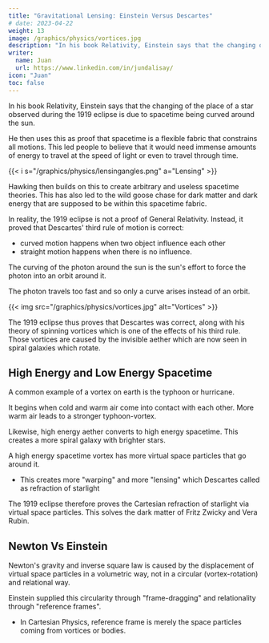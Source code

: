 ```yaml
---
title: "Gravitational Lensing: Einstein Versus Descartes"
# date: 2023-04-22
weight: 13
image: /graphics/physics/vortices.jpg
description: "In his book Relativity, Einstein says that the changing of a star's place during the 1919 eclipse is due to spacetime being curved around the sun"
writer:
  name: Juan
  url: https://www.linkedin.com/in/jundalisay/
icon: "Juan"
toc: false
---
```



In his book Relativity, Einstein says that the changing of the place of a star observed during the 1919 eclipse is due to spacetime being curved around the sun. 

He then uses this as proof that spacetime is a flexible fabric that constrains all motions. This led people to believe that it would need immense amounts of energy to travel at the speed of light or even to travel through time.
  
{{< i s="/graphics/physics/lensingangles.png" a="Lensing" >}}


Hawking then builds on this to create arbitrary and useless spacetime theories. This has also led to the wild goose chase for dark matter and dark energy that are supposed to be within this spacetime fabric.

In reality, the 1919 eclipse is not a proof of General Relativity. Instead, it proved that Descartes' third rule of motion is correct:
- curved motion happens when two object influence each other
- straight motion happens when there is no influence.

The curving of the photon around the sun is the sun's effort to force the photon into an orbit around it. 

The photon travels too fast and so only a curve arises instead of an orbit. 

{{< img src="/graphics/physics/vortices.jpg" alt="Vortices" >}}


The 1919 eclipse thus proves that Descartes was correct, along with his theory of spinning vortices which is one of the effects of his third rule. Those vortices are caused by the invisible aether which are now seen in spiral galaxies which rotate. 


## High Energy and Low Energy Spacetime

A common example of a vortex on earth is the typhoon or hurricane. 

<!-- Part of that causal aether manifests nowadays as the "Higgs field" which has two energy states, just as Descartes' aether has two kinds as to create the vortex.  -->

It begins when cold and warm air come into contact with each other. More warm air leads to a stronger typhoon-vortex. 

Likewise, high energy aether converts to high energy spacetime. This creates a more spiral galaxy with brighter stars.

A high energy spacetime vortex has more virtual space particles that go around it. 
- This creates more "warping" and more "lensing" which Descartes called as refraction of starlight 


The 1919 eclipse therefore proves the Cartesian refraction of starlight via virtual space particles. This solves the dark matter of Fritz Zwicky and Vera Rubin.

 <!-- - the dark energy from the expansion of spacetime, as the repulsion of galaxies.  -->


## Newton Vs Einstein

Newton's gravity and inverse square law is caused by the displacement of virtual space particles in a volumetric way, not in a circular (vortex-rotation) and relational way. 

Einstein supplied this circularity through "frame-dragging" and relationality through "reference frames". 
- In Cartesian Physics, reference frame is merely the space particles coming from vortices or bodies. 


<!-- This opens the way to anti-gravity and teleportation, because accrording to Descartes' theory, it is possible to:
- move faster than light (as teleportation) without needing infinite amounts of energy
- defy gravity by knowing how the aether and spacetime works. 

Hindu and Buddhist monks already know the aether and so they can levitate themselves without using physical force. 

The ancient Egyptians also knew how to reduce gravity as to make pyramid blocks lighter for easier construction without modern machines. 

These are consistent with Descartes but not Newton who was totally ignorant of the aether.  -->


